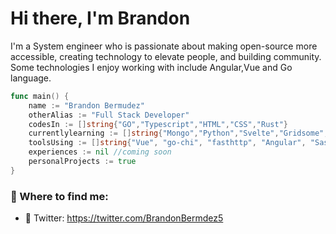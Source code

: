 # Hi there, I'm Brandon 

I'm a System engineer who is passionate about making open-source more accessible, creating technology to elevate people, and building community. Some technologies I enjoy working with include Angular,Vue and Go language.

```go
func main() {
    name := "Brandon Bermudez"
    otherAlias := "Full Stack Developer"
    codesIn := []string{"GO","Typescript","HTML","CSS","Rust"}
    currentlylearning := []string{"Mongo","Python","Svelte","Gridsome","Event Driven"}
    toolsUsing := []string{"Vue", "go-chi", "fasthttp", "Angular", "Sass", "Heroku", "Bulma", "Nestjs", "Postgresql", "Figma"}
    experiences := nil //coming soon
    personalProjects := true
}
```

### 💬 Where to find me:
- 🦜 Twitter: https://twitter.com/BrandonBermdez5

<!--
**brandonjoker17/brandonjoker17** is a ✨ _special_ ✨ repository because its `README.md` (this file) appears on your GitHub profile.

Here are some ideas to get you started:

- 🔭 I’m currently working on ...
- 🌱 I’m currently learning ...
- 👯 I’m looking to collaborate on ...
- 🤔 I’m looking for help with ...
- 💬 Ask me about ...
- 📫 How to reach me: ...
- 😄 Pronouns: ...
- ⚡ Fun fact: ...
-->
